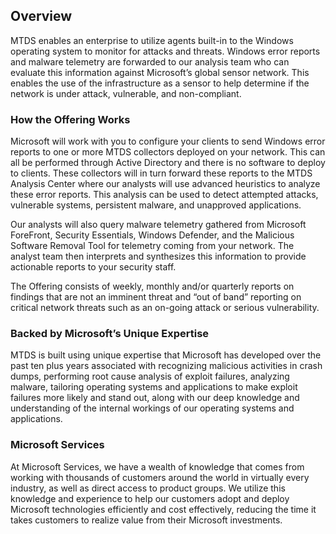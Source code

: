 Overview
--------

MTDS enables an enterprise to utilize agents built-in to the Windows
operating system to monitor for attacks and threats. Windows error
reports and malware telemetry are forwarded to our analysis team who can
evaluate this information against Microsoft’s global sensor network.
This enables the use of the infrastructure as a sensor to help determine
if the network is under attack, vulnerable, and non-compliant.

### How the Offering Works

Microsoft will work with you to configure your clients to send Windows
error reports to one or more MTDS collectors deployed on your network.
This can all be performed through Active Directory and there is no
software to deploy to clients. These collectors will in turn forward
these reports to the MTDS Analysis Center where our analysts will use
advanced heuristics to analyze these error reports. This analysis can be
used to detect attempted attacks, vulnerable systems, persistent
malware, and unapproved applications.

Our analysts will also query malware telemetry gathered from Microsoft
ForeFront, Security Essentials, Windows Defender, and the Malicious
Software Removal Tool for telemetry coming from your network. The
analyst team then interprets and synthesizes this information to provide
actionable reports to your security staff.

The Offering consists of weekly, monthly and/or quarterly reports on
findings that are not an imminent threat and “out of band” reporting on
critical network threats such as an on-going attack or serious
vulnerability.

### Backed by Microsoft’s Unique Expertise

MTDS is built using unique expertise that Microsoft has developed over
the past ten plus years associated with recognizing malicious activities
in crash dumps, performing root cause analysis of exploit failures,
analyzing malware, tailoring operating systems and applications to make
exploit failures more likely and stand out, along with our deep
knowledge and understanding of the internal workings of our operating
systems and applications.

### Microsoft Services

At Microsoft Services, we have a wealth of knowledge that comes from
working with thousands of customers around the world in virtually every
industry, as well as direct access to product groups. We utilize this
knowledge and experience to help our customers adopt and deploy
Microsoft technologies efficiently and cost effectively, reducing the
time it takes customers to realize value from their Microsoft
investments.
